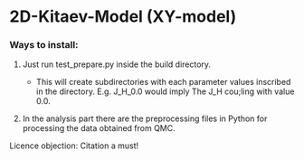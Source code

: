 # 2D-Kitaev-Model (XY-model)

### Ways to install:

1) Just run test_prepare.py inside the build directory. 
   * This will create subdirectories with each parameter values inscribed in the directory. E.g. J_H_0.0 would imply The J_H cou;ling with value 0.0.
   

2) In the analysis part there are the preprocessing files in Python for processing the data obtained from QMC.   
   
    
Licence objection: Citation a must!
